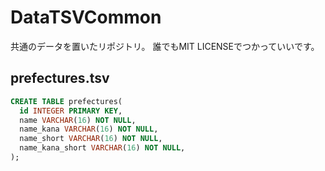 # DataTSVCommon
共通のデータを置いたリポジトリ。
誰でもMIT LICENSEでつかっていいです。

## prefectures.tsv

```sql
CREATE TABLE prefectures(
  id INTEGER PRIMARY KEY,
  name VARCHAR(16) NOT NULL,
  name_kana VARCHAR(16) NOT NULL,
  name_short VARCHAR(16) NOT NULL,
  name_kana_short VARCHAR(16) NOT NULL,
);
```
